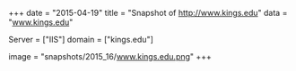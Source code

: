 
+++
date = "2015-04-19"
title = "Snapshot of http://www.kings.edu"
data = "www.kings.edu"

Server = ["IIS"]
domain = ["kings.edu"]

  image = "snapshots/2015_16/www.kings.edu.png"
+++
#
